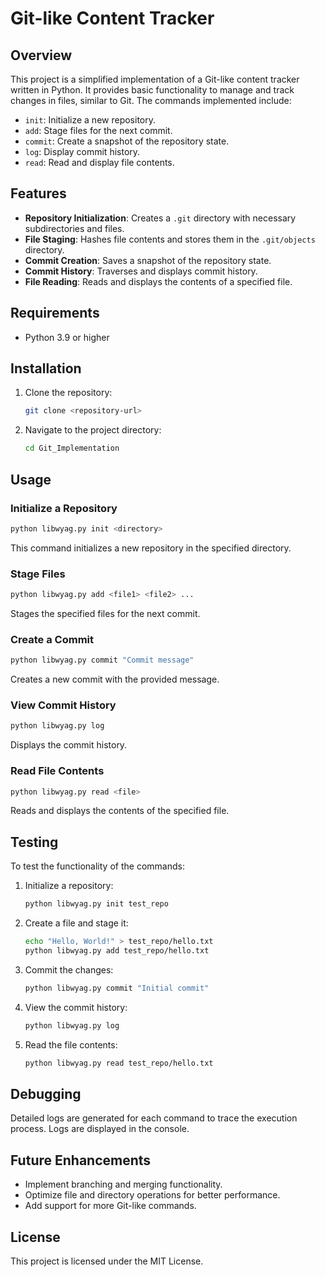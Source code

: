 # Git-like Content Tracker

## Overview
This project is a simplified implementation of a Git-like content tracker written in Python. It provides basic functionality to manage and track changes in files, similar to Git. The commands implemented include:

- `init`: Initialize a new repository.
- `add`: Stage files for the next commit.
- `commit`: Create a snapshot of the repository state.
- `log`: Display commit history.
- `read`: Read and display file contents.

## Features
- **Repository Initialization**: Creates a `.git` directory with necessary subdirectories and files.
- **File Staging**: Hashes file contents and stores them in the `.git/objects` directory.
- **Commit Creation**: Saves a snapshot of the repository state.
- **Commit History**: Traverses and displays commit history.
- **File Reading**: Reads and displays the contents of a specified file.

## Requirements
- Python 3.9 or higher

## Installation
1. Clone the repository:
   ```bash
   git clone <repository-url>
   ```
2. Navigate to the project directory:
   ```bash
   cd Git_Implementation
   ```

## Usage
### Initialize a Repository
```bash
python libwyag.py init <directory>
```
This command initializes a new repository in the specified directory.

### Stage Files
```bash
python libwyag.py add <file1> <file2> ...
```
Stages the specified files for the next commit.

### Create a Commit
```bash
python libwyag.py commit "Commit message"
```
Creates a new commit with the provided message.

### View Commit History
```bash
python libwyag.py log
```
Displays the commit history.

### Read File Contents
```bash
python libwyag.py read <file>
```
Reads and displays the contents of the specified file.

## Testing
To test the functionality of the commands:
1. Initialize a repository:
   ```bash
   python libwyag.py init test_repo
   ```
2. Create a file and stage it:
   ```bash
   echo "Hello, World!" > test_repo/hello.txt
   python libwyag.py add test_repo/hello.txt
   ```
3. Commit the changes:
   ```bash
   python libwyag.py commit "Initial commit"
   ```
4. View the commit history:
   ```bash
   python libwyag.py log
   ```
5. Read the file contents:
   ```bash
   python libwyag.py read test_repo/hello.txt
   ```

## Debugging
Detailed logs are generated for each command to trace the execution process. Logs are displayed in the console.

## Future Enhancements
- Implement branching and merging functionality.
- Optimize file and directory operations for better performance.
- Add support for more Git-like commands.

## License
This project is licensed under the MIT License.
